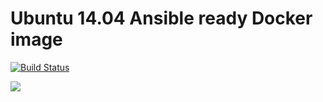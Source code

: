 # Ubuntu 14.04 Ansible ready Docker image

[![Build Status](https://travis-ci.org/ansible-docker-images/ubuntu1404.svg?branch=master)](https://travis-ci.org/ansible-docker-images/ubuntu1404)

[![](https://images.microbadger.com/badges/version/ernestasposkus/ubuntu1404.svg)](http://microbadger.com/images/ernestasposkus/ubuntu1404 "Get your own version badge on microbadger.com")
